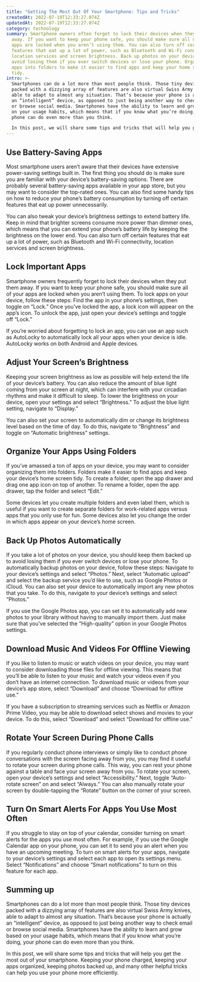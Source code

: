 ```yaml
---
title: "Getting The Most Out Of Your Smartphone: Tips and Tricks"
createdAt: 2022-07-19T12:33:27.074Z
updatedAt: 2022-07-19T12:33:27.074Z
category: technology
summary: Smartphone owners often forget to lock their devices when they put them
  away. If you want to keep your phone safe, you should make sure all of your
  apps are locked when you aren’t using them. You can also turn off certain
  features that eat up a lot of power, such as Bluetooth and Wi-Fi connectivity,
  location services and screen brightness. Back up photos on your device to
  avoid losing them if you ever switch devices or lose your phone. Organize your
  apps into folders to make it easier to find apps and keep your home screen
  tidy.
intro: >-
  Smartphones can do a lot more than most people think. Those tiny devices
  packed with a dizzying array of features are also virtual Swiss Army knives,
  able to adapt to almost any situation. That’s because your phone is actually
  an “intelligent” device, as opposed to just being another way to check email
  or browse social media. Smartphones have the ability to learn and grow based
  on your usage habits, which means that if you know what you’re doing, your
  phone can do even more than you think. 

  In this post, we will share some tips and tricks that will help you get the most out of your smartphone. Keeping reading for useful advice on how to use your smartphone more efficiently, how to store photos properly so they take up less space on your device, how to download apps that won’t chew up memory unnecessarily and many other helpful tricks you didn’t know about!
---
```


## Use Battery-Saving Apps

Most smartphone users aren’t aware that their devices have extensive power-saving settings built in. The first thing you should do is make sure you are familiar with your device’s battery-saving options. There are probably several battery-saving apps available in your app store, but you may want to consider the top-rated ones. You can also find some handy tips on how to reduce your phone’s battery consumption by turning off certain features that eat up power unnecessarily.

You can also tweak your device’s brightness settings to extend battery life. Keep in mind that brighter screens consume more power than dimmer ones, which means that you can extend your phone’s battery life by keeping the brightness on the lower end. You can also turn off certain features that eat up a lot of power, such as Bluetooth and Wi-Fi connectivity, location services and screen brightness.

## Lock Important Apps

Smartphone owners frequently forget to lock their devices when they put them away. If you want to keep your phone safe, you should make sure all of your apps are locked when you aren’t using them. To lock apps on your device, follow these steps: Find the app in your phone’s settings, then toggle on “Lock.” Once you’ve locked the app, a lock icon will appear on the app’s icon. To unlock the app, just open your device’s settings and toggle off “Lock.”

If you’re worried about forgetting to lock an app, you can use an app such as AutoLocky to automatically lock all your apps when your device is idle. AutoLocky works on both Android and Apple devices.

## Adjust Your Screen’s Brightness

Keeping your screen brightness as low as possible will help extend the life of your device’s battery. You can also reduce the amount of blue light coming from your screen at night, which can interfere with your circadian rhythms and make it difficult to sleep. To lower the brightness on your device, open your settings and select “Brightness.” To adjust the blue light setting, navigate to “Display.”

You can also set your screen to automatically dim or change its brightness level based on the time of day. To do this, navigate to “Brightness” and toggle on “Automatic brightness” settings.

## Organize Your Apps Using Folders

If you’ve amassed a ton of apps on your device, you may want to consider organizing them into folders. Folders make it easier to find apps and keep your device’s home screen tidy. To create a folder, open the app drawer and drag one app icon on top of another. To rename a folder, open the app drawer, tap the folder and select “Edit.”

Some devices let you create multiple folders and even label them, which is useful if you want to create separate folders for work-related apps versus apps that you only use for fun. Some devices also let you change the order in which apps appear on your device’s home screen.

## Back Up Photos Automatically

If you take a lot of photos on your device, you should keep them backed up to avoid losing them if you ever switch devices or lose your phone. To automatically backup photos on your device, follow these steps: Navigate to your device’s settings and select “Photos.” Next, select “Automatic upload” and select the backup service you’d like to use, such as Google Photos or iCloud. You can also set your device to automatically import any new photos that you take. To do this, navigate to your device’s settings and select “Photos.”

If you use the Google Photos app, you can set it to automatically add new photos to your library without having to manually import them. Just make sure that you’ve selected the “High-quality” option in your Google Photos settings.

## Download Music And Videos For Offline Viewing

If you like to listen to music or watch videos on your device, you may want to consider downloading those files for offline viewing. This means that you’ll be able to listen to your music and watch your videos even if you don’t have an internet connection. To download music or videos from your device’s app store, select “Download” and choose “Download for offline use.”

If you have a subscription to streaming services such as Netflix or Amazon Prime Video, you may be able to download select shows and movies to your device. To do this, select “Download” and select “Download for offline use.”

## Rotate Your Screen During Phone Calls

If you regularly conduct phone interviews or simply like to conduct phone conversations with the screen facing away from you, you may find it useful to rotate your screen during phone calls. This way, you can rest your phone against a table and face your screen away from you. To rotate your screen, open your device’s settings and select “Accessibility.” Next, toggle “Auto-rotate screen” on and select “Always.” You can also manually rotate your screen by double-tapping the “Rotate” button on the corner of your screen.

## Turn On Smart Alerts For Apps You Use Most Often

If you struggle to stay on top of your calendar, consider turning on smart alerts for the apps you use most often. For example, if you use the Google Calendar app on your phone, you can set it to send you an alert when you have an upcoming meeting. To turn on smart alerts for your apps, navigate to your device’s settings and select each app to open its settings menu. Select “Notifications” and choose “Smart notifications” to turn on this feature for each app.

## Summing up

Smartphones can do a lot more than most people think. Those tiny devices packed with a dizzying array of features are also virtual Swiss Army knives, able to adapt to almost any situation. That’s because your phone is actually an “intelligent” device, as opposed to just being another way to check email or browse social media. Smartphones have the ability to learn and grow based on your usage habits, which means that if you know what you’re doing, your phone can do even more than you think.

In this post, we will share some tips and tricks that will help you get the most out of your smartphone. Keeping your phone charged, keeping your apps organized, keeping photos backed up, and many other helpful tricks can help you use your phone more efficiently.

